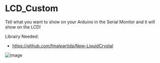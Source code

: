 # LCD_Custom

Tell what you want to show on your Arduino in the Serial Monitor and it will show on the LCD!

Librairy Needed:
* https://github.com/fmalpartida/New-LiquidCrystal



![image](https://user-images.githubusercontent.com/82216890/218256676-810a27a4-c1de-4a6a-9678-c58cefa945b9.png)
